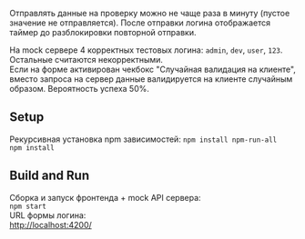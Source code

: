 Отправлять данные на проверку можно не чаще раза в минуту (пустое значение не отправляется).
После отправки логина отображается таймер до разблокировки повторной отправки.

На mock сервере 4 корректных тестовых логина: `admin`, `dev`, `user`, `123`. Остальные считаются некорректными.  
Если на форме активирован чекбокс "Случайная валидация на клиенте", вместо запроса на сервер данные валидируется на клиенте случайным образом. Вероятность успеха 50%.



## Setup

Рекурсивная установка npm зависимостей:
`npm install npm-run-all`  
`npm install`

## Build and Run
Сборка и запуск фронтенда + moсk API сервера:  
`npm start`  
URL формы логина:  
[http://localhost:4200/](http://localhost:4200/)
